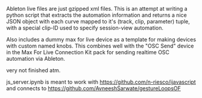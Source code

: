 Ableton live files are just gzipped xml files. This is an attempt at writing a python script that extracts the automation information and returns a nice JSON object with each curve mapped to it's (track, clip, parameter) tuple, with a special clip-ID used to specify session-view automation.

Also includes a dummy max for live device as a template for making devices with custom named knobs. This combines well with the "OSC Send" device in the Max For Live Connection Kit pack for sending realtime OSC automation via Ableton.

very not finished atm.



js_server.ipynb is meant to work with https://github.com/n-riesco/ijavascript and connects to https://github.com/AvneeshSarwate/gestureLoopsOF